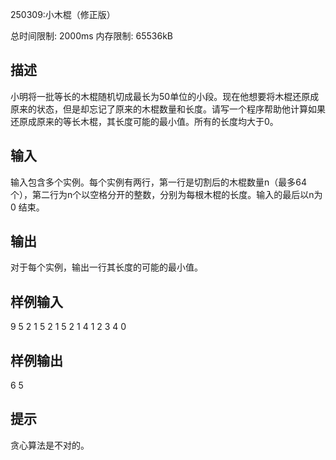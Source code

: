 250309:小木棍（修正版）

总时间限制: 2000ms 内存限制: 65536kB
## 描述
小明将一批等长的木棍随机切成最长为50单位的小段。现在他想要将木棍还原成原来的状态，但是却忘记了原来的木棍数量和长度。请写一个程序帮助他计算如果还原成原来的等长木棍，其长度可能的最小值。所有的长度均大于0。

## 输入
输入包含多个实例。每个实例有两行，第一行是切割后的木棍数量n（最多64个），第二行为n个以空格分开的整数，分别为每根木棍的长度。输入的最后以n为 0 结束。
## 输出
对于每个实例，输出一行其长度的可能的最小值。
## 样例输入
9
5 2 1 5 2 1 5 2 1
4
1 2 3 4
0
## 样例输出
6
5
## 提示
贪心算法是不对的。